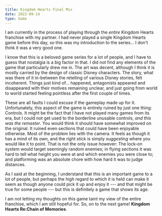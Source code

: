 ```yaml
---
title: Kingdom Hearts Final Mix
date: 2022-09-14
type: Game
---
```


I am currently in the process of playing through the *entire* Kingdom Hearts franchise with my partner. I had never played a single Kingdom Hearts game before this day, so this was my introduction to the series... I don't think it was a very good one.

I know that this is a beloved game series for a lot of people, and I have to guess that nostalgia is a big factor in that. I did not find any elements of the game that particularly drew me in. The art was decent, although I think it is mostly carried by the design of classic Disney characters. The story, what was there of it in-between the retelling of various Disney stories, felt incoherent. Things just kind of... happened, antagonists appeared and disappeared with their motives remaining unclear, and just going from world to world started feeling pointless after the first couple of times. 

These are all faults I could excuse if the gameplay made up for it. Unfortunately, this aspect of the game is entirely ruined by just one thing: Controls. It might be the fact that I have not played many games from its era, but I could not get used to the borderline unusable controls, *and this was the remaster*. You would think it should have somewhat improved on the original. It ruined even sections that could have been enjoyable otherwise. Most of the problem lies with the camera. It feels as though it has a mind of its own, and the right stick is simply *suggesting* where you would like it to point. That is not the only issue however: The lock-on system would target seemingly random enemies; in flying sections it was hard to tell what height you were at and which enemies you were close to; and platforming was an absolute chore with how hard it was to judge distances.

As I said at the beginning, I understand that this is an important game to a lot of people, but perhaps the high regard to which it is held can make it seem as though anyone could pick it up and enjoy it --- and that might be true for some people --- but this is definitely a game that shows its age. 

I am not letting my thoughts on this game taint my view of the entire franchise, which I am still hopeful for. So, on to the next game! **Kingdom Hearts Re:Chain of Memories**.
